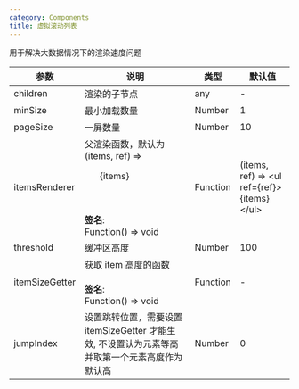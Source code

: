 ```yaml
---
category: Components
title: 虚拟滚动列表
---
```


用于解决大数据情况下的渲染速度问题

<DEMO>

| 参数           | 说明                                                                                                 | 类型     | 默认值                                           |
| -------------- | ---------------------------------------------------------------------------------------------------- | -------- | ------------------------------------------------ |
| children       | 渲染的子节点                                                                                         | any      | -                                                |
| minSize        | 最小加载数量                                                                                         | Number   | 1                                                |
| pageSize       | 一屏数量                                                                                             | Number   | 10                                               |
| itemsRenderer  | 父渲染函数，默认为 (items, ref) => <ul ref={ref}>{items}</ul><br><br>**签名**:<br>Function() => void | Function | (items, ref) => &lt;ul ref={ref}>{items}&lt;/ul> |
| threshold      | 缓冲区高度                                                                                           | Number   | 100                                              |
| itemSizeGetter | 获取 item 高度的函数<br><br>**签名**:<br>Function() => void                                          | Function | -                                                |
| jumpIndex      | 设置跳转位置，需要设置 itemSizeGetter 才能生效, 不设置认为元素等高并取第一个元素高度作为默认高       | Number   | 0                                                |
